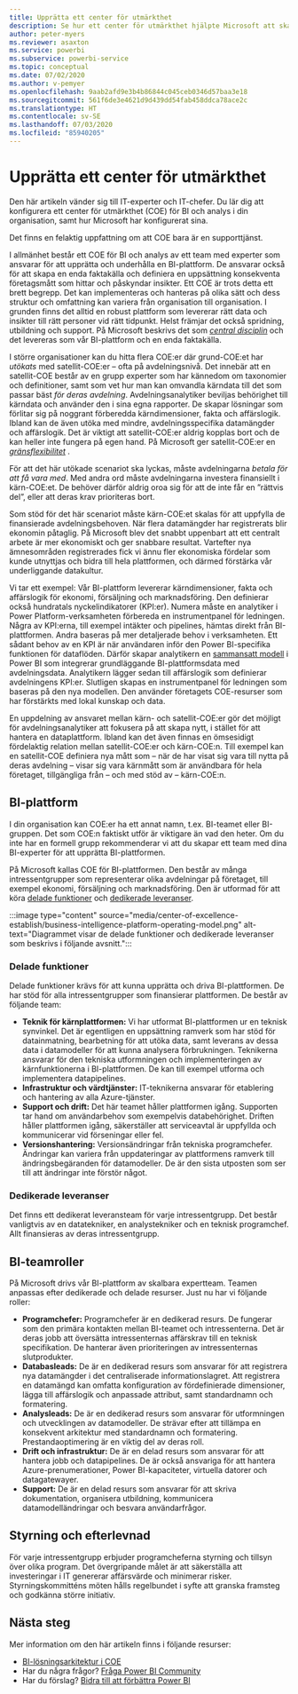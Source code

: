 ```yaml
---
title: Upprätta ett center för utmärkthet
description: Se hur ett center för utmärkthet hjälpte Microsoft att skapa en standardiserad analys- och dataplattform som låser upp insikter med rätt driftsmodell, med ett engagemang från intressenter, samt delade och dedikerade investeringar.
author: peter-myers
ms.reviewer: asaxton
ms.service: powerbi
ms.subservice: powerbi-service
ms.topic: conceptual
ms.date: 07/02/2020
ms.author: v-pemyer
ms.openlocfilehash: 9aab2afd9e3b4b86844c045ceb0346d57baa3e18
ms.sourcegitcommit: 561f6de3e4621d9d439dd54fab458ddca78ace2c
ms.translationtype: HT
ms.contentlocale: sv-SE
ms.lasthandoff: 07/03/2020
ms.locfileid: "85940205"
---
```

# <a name="establish-a-center-of-excellence"></a>Upprätta ett center för utmärkthet

Den här artikeln vänder sig till IT-experter och IT-chefer. Du lär dig att konfigurera ett center för utmärkthet (COE) för BI och analys i din organisation, samt hur Microsoft har konfigurerat sina.

Det finns en felaktig uppfattning om att COE bara är en supporttjänst.

I allmänhet består ett COE för BI och analys av ett team med experter som ansvarar för att upprätta och underhålla en BI-plattform. De ansvarar också för att skapa en enda faktakälla och definiera en uppsättning konsekventa företagsmått som hittar och påskyndar insikter. Ett COE är trots detta ett brett begrepp. Det kan implementeras och hanteras på olika sätt och dess struktur och omfattning kan variera från organisation till organisation. I grunden finns det alltid en robust plattform som levererar rätt data och insikter till rätt personer vid rätt tidpunkt. Helst främjar det också spridning, utbildning och support. På Microsoft beskrivs det som _[central disciplin](center-of-excellence-microsoft-business-intelligence-transformation.md#discipline-at-the-core)_ och det levereras som vår BI-plattform och en enda faktakälla.

I större organisationer kan du hitta flera COE:er där grund-COE:et har _utökats_ med satellit-COE:er – ofta på avdelningsnivå. Det innebär att en satellit-COE består av en grupp experter som har kännedom om taxonomier och definitioner, samt som vet hur man kan omvandla kärndata till det som passar bäst _för deras avdelning_. Avdelningsanalytiker beviljas behörighet till kärndata och använder den i sina egna rapporter. De skapar lösningar som förlitar sig på noggrant förberedda kärndimensioner, fakta och affärslogik. Ibland kan de även utöka med mindre, avdelningsspecifika datamängder och affärslogik. Det är viktigt att satellit-COE:er aldrig kopplas bort och de kan heller inte fungera på egen hand. På Microsoft ger satellit-COE:er en _[gränsflexibilitet](center-of-excellence-microsoft-business-intelligence-transformation.md#flexibility-at-the-edge)_ .

För att det här utökade scenariot ska lyckas, måste avdelningarna _betala för att få vara med_. Med andra ord måste avdelningarna investera finansiellt i kärn-COE:et. De behöver därför aldrig oroa sig för att de inte får en ”rättvis del”, eller att deras krav prioriteras bort.

Som stöd för det här scenariot måste kärn-COE:et skalas för att uppfylla de finansierade avdelningsbehoven. När flera datamängder har registrerats blir ekonomin påtaglig. På Microsoft blev det snabbt uppenbart att ett centralt arbete är mer ekonomiskt och ger snabbare resultat. Vartefter nya ämnesområden registrerades fick vi ännu fler ekonomiska fördelar som kunde utnyttjas och bidra till hela plattformen, och därmed förstärka vår underliggande datakultur.

Vi tar ett exempel: Vår BI-plattform levererar kärndimensioner, fakta och affärslogik för ekonomi, försäljning och marknadsföring. Den definierar också hundratals nyckelindikatorer (KPI:er). Numera måste en analytiker i Power Platform-verksamheten förbereda en instrumentpanel för ledningen. Några av KPI:erna, till exempel intäkter och pipelines, hämtas direkt från BI-plattformen. Andra baseras på mer detaljerade behov i verksamheten. Ett sådant behov av en KPI är när användaren inför den Power BI-specifika funktionen för dataflöden. Därför skapar analytikern en [sammansatt modell](composite-model-guidance.md) i Power BI som integrerar grundläggande BI-plattformsdata med avdelningsdata. Analytikern lägger sedan till affärslogik som definierar avdelningens KPI:er. Slutligen skapas en instrumentpanel för ledningen som baseras på den nya modellen. Den använder företagets COE-resurser som har förstärkts med lokal kunskap och data.

En uppdelning av ansvaret mellan kärn- och satellit-COE:er gör det möjligt för avdelningsanalytiker att fokusera på att skapa nytt, i stället för att hantera en dataplattform. Ibland kan det även finnas en ömsesidigt fördelaktig relation mellan satellit-COE:er och kärn-COE:n. Till exempel kan en satellit-COE definiera nya mått som – när de har visat sig vara till nytta på deras avdelning – visar sig vara kärnmått som är användbara för hela företaget, tillgängliga från – och med stöd av – kärn-COE:n.

## <a name="bi-platform"></a>BI-plattform

I din organisation kan COE:er ha ett annat namn, t.ex. BI-teamet eller BI-gruppen. Det som COE:n faktiskt utför är viktigare än vad den heter. Om du inte har en formell grupp rekommenderar vi att du skapar ett team med dina BI-experter för att upprätta BI-plattformen.

På Microsoft kallas COE för BI-plattformen. Den består av många intressentgrupper som representerar olika avdelningar på företaget, till exempel ekonomi, försäljning och marknadsföring. Den är utformad för att köra [delade funktioner](#shared-capabilities) och [dedikerade leveranser](#dedicated-deliveries).

:::image type="content" source="media/center-of-excellence-establish/business-intelligence-platform-operating-model.png" alt-text="Diagrammet visar de delade funktioner och dedikerade leveranser som beskrivs i följande avsnitt.":::

### <a name="shared-capabilities"></a>Delade funktioner

Delade funktioner krävs för att kunna upprätta och driva BI-plattformen. De har stöd för alla intressentgrupper som finansierar plattformen. De består av följande team:

- **Teknik för kärnplattformen:** Vi har utformat BI-plattformen ur en teknisk synvinkel. Det är egentligen en uppsättning ramverk som har stöd för datainmatning, bearbetning för att utöka data, samt leverans av dessa data i datamodeller för att kunna analysera förbrukningen. Teknikerna ansvarar för den tekniska utformningen och implementeringen av kärnfunktionerna i BI-plattformen. De kan till exempel utforma och implementera datapipelines.
- **Infrastruktur och värdtjänster:** IT-teknikerna ansvarar för etablering och hantering av alla Azure-tjänster.
- **Support och drift:** Det här teamet håller plattformen igång. Supporten tar hand om användarbehov som exempelvis databehörighet. Driften håller plattformen igång, säkerställer att serviceavtal är uppfyllda och kommunicerar vid förseningar eller fel.
- **Versionshantering:** Versionsändringar från tekniska programchefer. Ändringar kan variera från uppdateringar av plattformens ramverk till ändringsbegäranden för datamodeller. De är den sista utposten som ser till att ändringar inte förstör något.

### <a name="dedicated-deliveries"></a>Dedikerade leveranser

Det finns ett dedikerat leveransteam för varje intressentgrupp. Det består vanligtvis av en datatekniker, en analystekniker och en teknisk programchef. Allt finansieras av deras intressentgrupp.

## <a name="bi-team-roles"></a>BI-teamroller

På Microsoft drivs vår BI-plattform av skalbara expertteam. Teamen anpassas efter dedikerade och delade resurser. Just nu har vi följande roller:

- **Programchefer:** Programchefer är en dedikerad resurs. De fungerar som den primära kontakten mellan BI-teamet och intressenterna. Det är deras jobb att översätta intressenternas affärskrav till en teknisk specifikation. De hanterar även prioriteringen av intressenternas slutprodukter.
- **Databasleads:** De är en dedikerad resurs som ansvarar för att registrera nya datamängder i det centraliserade informationslagret. Att registrera en datamängd kan omfatta konfiguration av fördefinierade dimensioner, lägga till affärslogik och anpassade attribut, samt standardnamn och formatering.
- **Analysleads:** De är en dedikerad resurs som ansvarar för utformningen och utvecklingen av datamodeller. De strävar efter att tillämpa en konsekvent arkitektur med standardnamn och formatering. Prestandaoptimering är en viktig del av deras roll.
- **Drift och infrastruktur:** De är en delad resurs som ansvarar för att hantera jobb och datapipelines. De är också ansvariga för att hantera Azure-prenumerationer, Power BI-kapaciteter, virtuella datorer och datagatewayer.
- **Support:** De är en delad resurs som ansvarar för att skriva dokumentation, organisera utbildning, kommunicera datamodelländringar och besvara användarfrågor.

## <a name="governance-and-compliance"></a>Styrning och efterlevnad

För varje intressentgrupp erbjuder programcheferna styrning och tillsyn över olika program. Det övergripande målet är att säkerställa att investeringar i IT genererar affärsvärde och minimerar risker. Styrningskommitténs möten hålls regelbundet i syfte att granska framsteg och godkänna större initiativ.

## <a name="next-steps"></a>Nästa steg

Mer information om den här artikeln finns i följande resurser:

- [BI-lösningsarkitektur i COE](center-of-excellence-business-intelligence-solution-architecture.md)
- Har du några frågor? [Fråga Power BI Community](https://community.powerbi.com/)
- Har du förslag? [Bidra till att förbättra Power BI](https://ideas.powerbi.com/)
